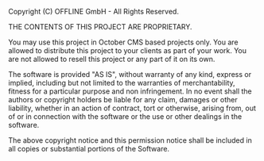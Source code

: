 Copyright (C) OFFLINE GmbH - All Rights Reserved.

THE CONTENTS OF THIS PROJECT ARE PROPRIETARY.

You may use this project in October CMS based projects only. You are allowed to distribute this project to your clients
as part of your work. You are not allowed to resell this project or any part of it on its own.

The software is provided "AS IS", without warranty of any kind, express or implied, including but not limited to
the warranties of merchantability, fitness for a particular purpose and non infringement.
In no event shall the authors or copyright holders be liable for any claim, damages or other liability,
whether in an action of contract, tort or otherwise, arising from, out of or in connection with the software
or the use or other dealings in the software.

The above copyright notice and this permission notice shall be included in all copies or substantial portions of the Software.
